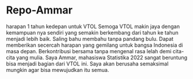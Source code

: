 # Repo-Ammar
harapan 1 tahun kedepan untuk VTOL
  Semoga VTOL makin jaya dengan kemampuan nya sendiri yang semakin berkembang dari tahun ke tahun menjadi lebih baik. Saling bahu membahu tanpa pandang bulu.
Dapat memberikan secercah harapan yang gemilang untuk bangsa Indonesia di masa depan. Berkontribusi bersama tanpa mengenal rasa lelah demi cita-cita yang mulia.
Saya Ammar, mahasiswa Statistika 2022 sangat beruntung bisa menjadi bagian dari VTOL ini. Saya akan berusaha semaksimal mungkin agar bisa mewujudkan itu semua.
